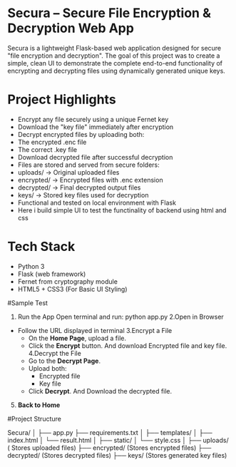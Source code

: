 #  Secura – Secure File Encryption & Decryption Web App

Secura is a lightweight Flask-based web application designed for secure "file encryption and decryption".
The goal of this project was to create a simple, clean UI to demonstrate the complete end-to-end functionality of encrypting and 
decrypting files using dynamically generated unique keys.

# Project Highlights

-  Encrypt any file securely using a unique Fernet key
-  Download the "key file" immediately after encryption
-  Decrypt encrypted files by uploading both:
- The encrypted .enc file
- The correct .key file
-  Download decrypted file after successful decryption
-  Files are stored and served from secure folders:
- uploads/ → Original uploaded files
- encrypted/ → Encrypted files with .enc extension
- decrypted/ → Final decrypted output files
- keys/ → Stored key files used for decryption
-  Functional and tested on local environment with Flask
- Here i build simple UI to test the functinality of backend using html and css
  
# Tech Stack
- Python 3
- Flask (web framework)
- Fernet from cryptography module
- HTML5 + CSS3 (For Basic UI Styling)

#Sample Test
1. Run the App
Open terminal and run: python app.py
2.Open in Browser
- Follow the URL displayed in terminal
3.Encrypt a File
   - On the **Home Page**, upload a file.
   - Click the **Encrypt** button. And download Encrypted file and key file.
4.Decrypt the File
   - Go to the **Decrypt Page**.
   - Upload both:
     - Encrypted file
     - Key file
   - Click **Decrypt**. And Download the decrypted file.
5. **Back to Home**

#Project Structure

Secura/
│
├── app.py
├── requirements.txt
│
├── templates/
│   ├── index.html
│   └── result.html
│
├── static/
│   └── style.css
│
├── uploads/        ( Stores uploaded files)
├── encrypted/      (Stores encrypted files)
├── decrypted/      (Stores decrypted files)
├── keys/           (Stores generated key files)


   
